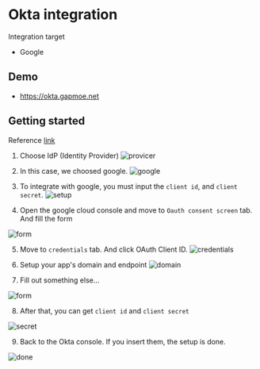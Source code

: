 # Okta integration

Integration target

- Google

## Demo

- https://okta.gapmoe.net

## Getting started

Reference [link](https://developer.okta.com/docs/guides/sign-into-web-app-redirect/node-express/main/)

1. Choose IdP (Identity Provider)
   ![provicer](./img/screencapture-dev-97554177-admin-okta-admin-access-identity-providers-add-2023-05-28-16_31_04.png)

2. In this case, we choosed google.
   ![google](./img/screencapture-dev-97554177-admin-okta-admin-apps-add-app-2023-05-28-16_30_33.png)

3. To integrate with google, you must input the `client id`, and `client secret`.
   ![setup](./img/screencapture-dev-97554177-admin-okta-admin-access-identity-providers-add-2023-05-28-16_32_11.png)

4. Open the google cloud console and move to `Oauth consent screen` tab. And fill the form

![form](./img/screencapture-console-cloud-google-apis-credentials-consent-edit-2023-05-28-19_12_02.png)

5. Move to `credentials` tab. And click OAuth Client ID.
   ![credentials](./img/screencapture-console-cloud-google-apis-credentials-2023-05-28-16_41_38.png)

6. Setup your app's domain and endpoint
   ![domain](./img/screencapture-console-cloud-google-apis-credentials-oauthclient-2023-05-28-16_43_32.png)

7. Fill out something else...

![form](./img/screencapture-console-cloud-google-apis-credentials-consent-edit-2023-05-28-19_12_02.png)

8. After that, you can get `client id` and `client secret`

![secret](./img/screencapture-console-cloud-google-apis-credentials-2023-05-28-16_44_47.png)

9. Back to the Okta console. If you insert them, the setup is done.

![done](./img/screencapture-dev-97554177-admin-okta-admin-access-identity-providers-edit-0oa9qey96w6KNilej5d7-2023-05-28-16_52_48.png)
